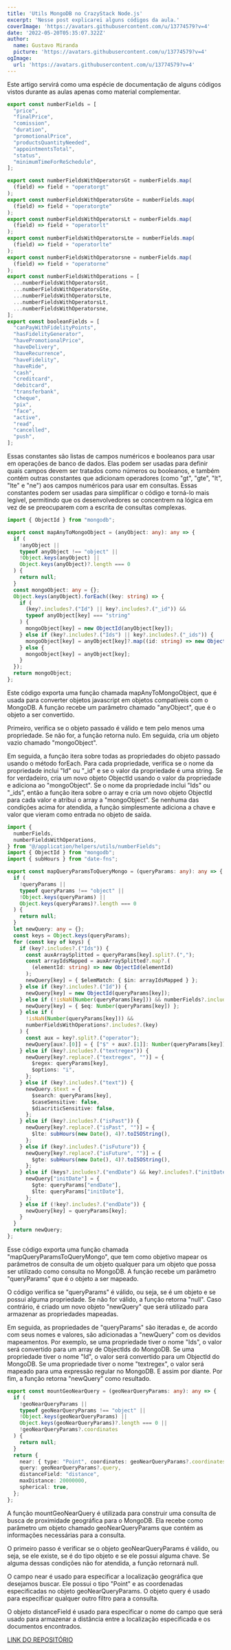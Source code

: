 ```yaml
---
title: 'Utils MongoDB no CrazyStack Node.js'
excerpt: 'Nesse post explicarei alguns códigos da aula.'
coverImage: 'https://avatars.githubusercontent.com/u/13774579?v=4'
date: '2022-05-20T05:35:07.322Z'
author:
  name: Gustavo Miranda
  picture: 'https://avatars.githubusercontent.com/u/13774579?v=4'
ogImage:
  url: 'https://avatars.githubusercontent.com/u/13774579?v=4'
---
```

Este artigo servirá como uma espécie de documentação de alguns códigos vistos durante as aulas apenas como material complementar.

```typescript
export const numberFields = [
  "price",
  "finalPrice",
  "comission",
  "duration",
  "promotionalPrice",
  "productsQuantityNeeded",
  "appointmentsTotal",
  "status",
  "minimumTimeForReSchedule",
];

export const numberFieldsWithOperatorsGt = numberFields.map(
  (field) => field + "operatorgt"
);
export const numberFieldsWithOperatorsGte = numberFields.map(
  (field) => field + "operatorgte"
);
export const numberFieldsWithOperatorsLt = numberFields.map(
  (field) => field + "operatorlt"
);
export const numberFieldsWithOperatorsLte = numberFields.map(
  (field) => field + "operatorlte"
);
export const numberFieldsWithOperatorsne = numberFields.map(
  (field) => field + "operatorne"
);
export const numberFieldsWithOperations = [
  ...numberFieldsWithOperatorsGt,
  ...numberFieldsWithOperatorsGte,
  ...numberFieldsWithOperatorsLte,
  ...numberFieldsWithOperatorsLt,
  ...numberFieldsWithOperatorsne,
];
export const booleanFields = [
  "canPayWithFidelityPoints",
  "hasFidelityGenerator",
  "havePromotionalPrice",
  "haveDelivery",
  "haveRecurrence",
  "haveFidelity",
  "haveRide",
  "cash",
  "creditcard",
  "debitcard",
  "transferbank",
  "cheque",
  "pix",
  "face",
  "active",
  "read",
  "cancelled",
  "push",
];
``` 
Essas constantes são listas de campos numéricos e booleanos para usar em operações de banco de dados. Elas podem ser usadas para definir quais campos devem ser tratados como números ou booleanos, e também contém outras constantes que adicionam operadores (como "gt", "gte", "lt", "lte" e "ne") aos campos numéricos para usar em consultas. Essas constantes podem ser usadas para simplificar o código e torná-lo mais legível, permitindo que os desenvolvedores se concentrem na lógica em vez de se preocuparem com a escrita de consultas complexas.


```typescript
import { ObjectId } from "mongodb";

export const mapAnyToMongoObject = (anyObject: any): any => {
  if (
    !anyObject ||
    typeof anyObject !== "object" ||
    !Object.keys(anyObject) ||
    Object.keys(anyObject)?.length === 0
  ) {
    return null;
  }
  const mongoObject: any = {};
  Object.keys(anyObject).forEach((key: string) => {
    if (
      (key?.includes?.("Id") || key?.includes?.("_id")) &&
      typeof anyObject[key] === "string"
    ) {
      mongoObject[key] = new ObjectId(anyObject[key]);
    } else if (key?.includes?.("Ids") || key?.includes?.("_ids")) {
      mongoObject[key] = anyObject[key]?.map((id: string) => new ObjectId(id));
    } else {
      mongoObject[key] = anyObject[key];
    }
  });
  return mongoObject;
};
``` 
Este código exporta uma função chamada mapAnyToMongoObject, que é usada para converter objetos javascript em objetos compatíveis com o MongoDB. A função recebe um parâmetro chamado "anyObject", que é o objeto a ser convertido.

Primeiro, verifica se o objeto passado é válido e tem pelo menos uma propriedade. Se não for, a função retorna nulo. Em seguida, cria um objeto vazio chamado "mongoObject".

Em seguida, a função itera sobre todas as propriedades do objeto passado usando o método forEach. Para cada propriedade, verifica se o nome da propriedade inclui "Id" ou "_id" e se o valor da propriedade é uma string. Se for verdadeiro, cria um novo objeto ObjectId usando o valor da propriedade e adiciona ao "mongoObject". Se o nome da propriedade inclui "Ids" ou "_ids", então a função itera sobre o array e cria um novo objeto ObjectId para cada valor e atribui o array a "mongoObject". Se nenhuma das condições acima for atendida, a função simplesmente adiciona a chave e valor que vieram como entrada no objeto de saída.

```typescript
import {
  numberFields,
  numberFieldsWithOperations,
} from "@/application/helpers/utils/numberFields";
import { ObjectId } from "mongodb";
import { subHours } from "date-fns";

export const mapQueryParamsToQueryMongo = (queryParams: any): any => {
  if (
    !queryParams ||
    typeof queryParams !== "object" ||
    !Object.keys(queryParams) ||
    Object.keys(queryParams)?.length === 0
  ) {
    return null;
  }
  let newQuery: any = {};
  const keys = Object.keys(queryParams);
  for (const key of keys) {
    if (key?.includes?.("Ids")) {
      const auxArraySplitted = queryParams[key].split?.(",");
      const arrayIdsMapped = auxArraySplitted?.map?.(
        (elementId: string) => new ObjectId(elementId)
      );
      newQuery[key] = { $elemMatch: { $in: arrayIdsMapped } };
    } else if (key?.includes?.("Id")) {
      newQuery[key] = new ObjectId(queryParams[key]);
    } else if (!isNaN(Number(queryParams[key])) && numberFields?.includes?.(key)) {
      newQuery[key] = { $eq: Number(queryParams[key]) };
    } else if (
      !isNaN(Number(queryParams[key])) &&
      numberFieldsWithOperations?.includes?.(key)
    ) {
      const aux = key?.split?.("operator");
      newQuery[aux?.[0]] = { ["$" + aux?.[1]]: Number(queryParams[key]) };
    } else if (key?.includes?.("textregex")) {
      newQuery[key?.replace?.("textregex", "")] = {
        $regex: queryParams[key],
        $options: "i",
      };
    } else if (key?.includes?.("text")) {
      newQuery.$text = {
        $search: queryParams[key],
        $caseSensitive: false,
        $diacriticSensitive: false,
      };
    } else if (key?.includes?.("isPast")) {
      newQuery[key?.replace?.("isPast", "")] = {
        $lte: subHours(new Date(), 4)?.toISOString(),
      };
    } else if (key?.includes?.("isFuture")) {
      newQuery[key?.replace?.("isFuture", "")] = {
        $gte: subHours(new Date(), 4)?.toISOString(),
      };
    } else if (keys?.includes?.("endDate") && key?.includes?.("initDate")) {
      newQuery["initDate"] = {
        $gte: queryParams["endDate"],
        $lte: queryParams["initDate"],
      };
    } else if (!key?.includes?.("endDate")) {
      newQuery[key] = queryParams[key];
    }
  }
  return newQuery;
};
``` 
Esse código exporta uma função chamada "mapQueryParamsToQueryMongo", que tem como objetivo mapear os parâmetros de consulta de um objeto qualquer para um objeto que possa ser utilizado como consulta no MongoDB. A função recebe um parâmetro "queryParams" que é o objeto a ser mapeado.

O código verifica se "queryParams" é válido, ou seja, se é um objeto e se possui alguma propriedade. Se não for válido, a função retorna "null". Caso contrário, é criado um novo objeto "newQuery" que será utilizado para armazenar as propriedades mapeadas.

Em seguida, as propriedades de "queryParams" são iteradas e, de acordo com seus nomes e valores, são adicionadas a "newQuery" com os devidos mapeamentos. Por exemplo, se uma propriedade tiver o nome "Ids", o valor será convertido para um array de ObjectIds do MongoDB. Se uma propriedade tiver o nome "Id", o valor será convertido para um ObjectId do MongoDB. Se uma propriedade tiver o nome "textregex", o valor será mapeado para uma expressão regular no MongoDB. E assim por diante. Por fim, a função retorna "newQuery" como resultado.

```typescript
export const mountGeoNearQuery = (geoNearQueryParams: any): any => {
  if (
    !geoNearQueryParams ||
    typeof geoNearQueryParams !== "object" ||
    !Object.keys(geoNearQueryParams) ||
    Object.keys(geoNearQueryParams)?.length === 0 ||
    !geoNearQueryParams?.coordinates
  ) {
    return null;
  }
  return {
    near: { type: "Point", coordinates: geoNearQueryParams?.coordinates },
    query: geoNearQueryParams?.query,
    distanceField: "distance",
    maxDistance: 20000000,
    spherical: true,
  };
};
``` 
A função mountGeoNearQuery é utilizada para construir uma consulta de busca de proximidade geográfica para o MongoDB. Ela recebe como parâmetro um objeto chamado geoNearQueryParams que contém as informações necessárias para a consulta.

O primeiro passo é verificar se o objeto geoNearQueryParams é válido, ou seja, se ele existe, se é do tipo objeto e se ele possui alguma chave. Se alguma dessas condições não for atendida, a função retornará null.

O campo near é usado para especificar a localização geográfica que desejamos buscar. Ele possui o tipo "Point" e as coordenadas especificadas no objeto geoNearQueryParams. O objeto query é usado para especificar qualquer outro filtro para a consulta.

O objeto distanceField é usado para especificar o nome do campo que será usado para armazenar a distância entre a localização especificada e os documentos encontrados. 
 

[LINK DO REPOSITÓRIO](https://github.com/gumiranda/CrazyStackNodeJs)